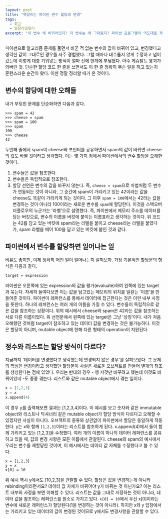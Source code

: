```yaml
---
layout: post
title: "헷갈리는 파이썬 변수 할당과 변경"
tags:
  - 회고
  - 일잘러일못러
excerpt: "이 변수 왜 바뀌어있지? 저 변수는 왜 그대로지? 파이썬 프로그램이 의도대로 작동하지 않을 때 파이썬의 기본 작동 방식을 되짚어 볼 필요가 있다."
---
```

파이썬으로 알고리즘 문제를 풀면서 바꾼 적 없는 변수의 값이 바뀌어 있고, 변경했다고 생각한 값이 그대로인 경우를 자주 경험했다. 그럴 때마다 대수롭지 않게 수정하고 넘어갔는데 이렇게 대충 기워넣는 방식이 얼마 전에 한계에 부딪혔다. 아주 게슈탈트 붕괴가 와버린 것. 단순한 할당 코드 한 줄을 쓰면서도 이 한 줄 정확히 무슨 일을 하고 있는지 혼란스러운 순간이 왔다. 이젠 정말 정리할 때가 온 것이다.

## 변수의 할당에 대한 오해들
내가 부딪힌 문제를 단순화하면 다음과 같다.
```
>>> spam = 42
>>> cheese = spam
>>> spam = 100
>>> spam
100
>>> cheese
42
```
두번째 줄에서 spam이 cheese와 포인터를 공유하면서 spam의 값이 바뀌면 cheese의 값도 바뀔 것이라고 생각했다. 이는 몇 가지 점에서 파이썬에서의 변수 할당을 오해한 것이다.
1. 변수들은 값을 참조한다.
2. 변수들은 독립적으로 참조한다.
3. 할당 선언은 변수의 값을 바꾸지 않는다.
즉, `cheese = spam`으로 마법처럼 두 변수가 연동되는 것이 아니라, 그 순간에 spam이 가리키고 있는 42이라는 값을 cheese도 똑같이 가리키게 되는 것이다. 그 이후 `spam = 100`에서는 42라는 값을 변경하는 것이 아니라 100이라는 새로운 변수를 `spam`에 할당한다. 
이것을 스택오버더플로우의 누군가는 '라벨'으로 설명했다. 즉, 파이썬에서 메모리 주소를 데이터를 담는 버킷으로, 변수의 이름을 버킷에 붙이는 이름표라고 생각하는 것이다. 위 코드는 42를 담고 있는 버킷에 spam라는 라벨을 붙이고 cheese라는 라벨을 붙였다가, spam 라벨을 떼어 100을 담고 있는 버킷에 붙인 것과 같다.

## 파이썬에서 변수를 할당하면 일어나는 일
비유도 좋지만, 이제 정확히 어떤 일이 일어나는지 살펴보자. 가장 기본적인 할당문의 형식은 다음과 같다.
```
target = expression
```
파이썬은 오른쪽에 있는 expression의 값을 평가(evaluate)하여 왼쪽에 있는 target과 묶는다. 자세히 들여다보면 이는 값을 담고있는 메모리의 위치를 일컫는 '이름'을 만들어준 것이다. 파이썬이 레퍼런스를 통해서 데이터에 접근한다는 것은 이런 내부 사정을 뜻한다.
하나의 레퍼런스는 여러 개의 이름을 가질 수 있다. 변수들이 독립적으로 같은 값을 참조하는 상황이다. 위의 예시에서 cheese와 spam은 42라는 값을 참조하는 서로 다른 이름이었다.
위 선언문에서 왼쪽에 있는 target은 그냥 '상징'이다. 내가 처음 오해했던 것처럼 target이 참조하고 있는 데이터 값을 변경하는 것은 불가능하다. 이것은 할당이 아니며, mutable object에 한해 다른 형태의 operation이 지원된다.

## 정수와 리스트는 할당 방식이 다르다?
지금까지 '데이터를 변경했다고 생각했는데 변경되지 않은 경우'를 살펴보았다. 그 문제의 핵심은 변경이라고 생각했던 할당문이 사실은 새로운 오브젝트를 만들어 별개의 참조를 생성한다는 점에 있었다. 우리는 반대의 경우 - 엥 저것만 바꾸려고 했는데 이것도 바뀌어있네 -도 종종 겪는다. 리스트와 같은 mutable object에서 겪는 일이다.
```python
x = [1,2,3]
y = x
x.append(4)
```
이 경우 y를 출력해보면 결과는 [1,2,3,4]이다. 이 예시를 보고 숫자와 같은 immutable object와 리스트나 딕셔너리 같은 mutable object가 할당 방식이 다르다고 오해할 수 있겠지만 사실이 아니다. 오브젝트의 종류와 상관없이 파이썬에서 할당은 동일하게 작동한다. y는 x와 함께 `[1,2,3]`이라는 리스트를 참조하게 된다. x.append(4)에서 둘이 함께 가리키고 있는 [1,2,3]을 수정했다. 여러 개의 이름이 하나의 데이터 레퍼런스를 공유하고 있을 때, 값의 변경 사항은 모든 이름에서 관찰된다. cheese와 spam의 예시에서 우리는 변수를 재할당한 것이며, 이 예시에서는 데이터 값 자체를 수정했다고 볼 수 있다.

```
x = [1,2,3]
y = x
x[0] = 10
```
위 예시 역시 y에서도 [10,2,3]을 관찰할 수 있다. 할당은 값을 변경하는게 아니라 rebinding이라면서요? 데이터 값 자체가 바뀌어야 y가 바뀌는 것 아닌가요?
이는 리스트 내부의 사정을 보면 이해할 수 있다. 리스트는 값을 그대로 저장하는 것이 아니라, 데이터 값을 참조하는 레퍼런스를 원소로 가지고 있다. `x[0] = 10`에서 우선 x[0]이라는 변수에 새로운 레퍼런스가 할당된다(1을 변경하는 것이 아니라). 하지만 x와 y 입장에서는 가리키고 있는 데이터의 값이 변경된 것이므로 y에서도 변경사항을 관찰할 수 있다.

